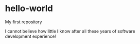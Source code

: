# hello-world
My first repository

I cannot believe how little I know after all these years of software development experience!
